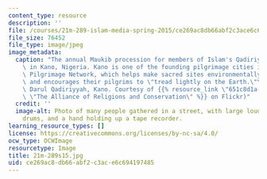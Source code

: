 ```yaml
---
content_type: resource
description: ''
file: /courses/21m-289-islam-media-spring-2015/ce269ac8db66abf2c3ace6c694197485_21m-289s15.jpg
file_size: 76452
file_type: image/jpeg
image_metadata:
  caption: "The annual Maukib procession for members of Islam's Qadiriyyah tradition\
    \ in Kano, Nigeria. Kano is one of the founding pilgrimage cities in the Green\
    \ Pilgrimage Network, which helps make sacred sites environmentally sustainable,\
    \ and encourages their pilgrims to \"tread lightly on the Earth.\"\_(Photo by\
    \ Darul Qadiriyyah, Kano. Courtesy of {{% resource_link \"651c8d1a-201f-465d-bb36-e1937caca460\"\
    \ \"The Alliance of Religions and Conservation\" %}} on Flickr)"
  credit: ''
  image-alt: Photo of many people gathered in a street, with large loudspeakers, hand
    drums, and a hand holding up a tape recorder.
learning_resource_types: []
license: https://creativecommons.org/licenses/by-nc-sa/4.0/
ocw_type: OCWImage
resourcetype: Image
title: 21m-289s15.jpg
uid: ce269ac8-db66-abf2-c3ac-e6c694197485
---
```

